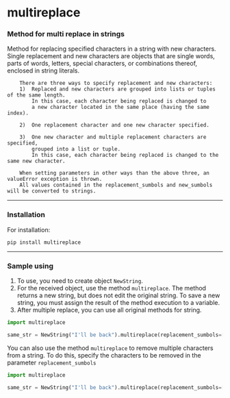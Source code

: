 # multireplace
### Method for multi replace in strings


Method for replacing specified characters in a string with new characters.
        Single replacement and new characters are objects that are
        single words, parts of words, letters, special characters,
        or combinations thereof, enclosed in string literals.


        There are three ways to specify replacement and new characters:
        1)  Replaced and new characters are grouped into lists or tuples of the same length.
            In this case, each character being replaced is changed to
            a new character located in the same place (having the same index).

        2)  One replacement character and one new character specified.

        3)  One new character and multiple replacement characters are specified,
            grouped into a list or tuple.
            In this case, each character being replaced is changed to the same new character.

        When setting parameters in other ways than the above three, an valueError exception is thrown.
        All values contained in the replacement_sumbols and new_sumbols will be converted to strings.

____

### Installation

For installation:

`pip install multireplace`

____

### Sample using

1) To use, you need to create object `NewString`.
2) For the received object, use the method `multireplace`.
The method returns a new string, but does not edit the original string.
To save a new string, you must assign the result of the method execution to a variable.
3) After multiple replace, you can use all original methods for string.


```Python
import multireplace

same_str = NewString("I'll be back").multireplace(replacement_sumbols=['I', "'", 'll', 'k'], new_sumbols=['We', ' ', 'will', 'k!'])
```

You can also use the method `multireplace` to remove multiple characters from a string. 
To do this, specify the characters to be removed in the parameter `replacement_sumbols`

```Python
import multireplace

same_str = NewString("I'll be back").multireplace(replacement_sumbols=[' ', 'be', 'back'])
```
